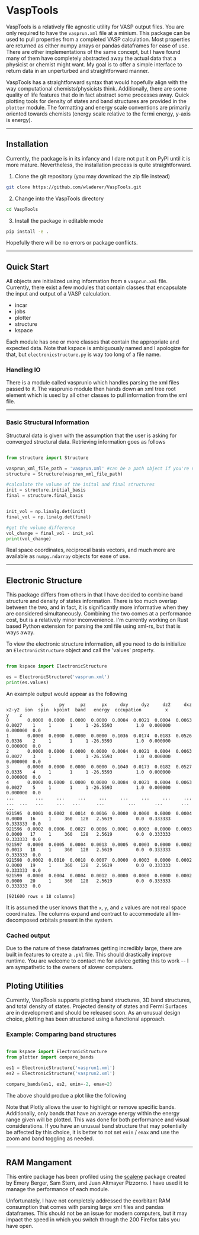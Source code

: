 # VaspTools

VaspTools is a relatively file agnostic utility for VASP output files. You are only required to have the `vasprun.xml` file at a minium. 
This package can be used to pull properties from a completed VASP calculation. Most properties are returned as either numpy arrays or pandas dataframes for ease of use. There are other implementations of the same concept, but I have found many of them have completely abstracted away the actual data that a physicist or chemist might want. My goal is to offer a simple interface to return data in an unperturbed and straightforward manner. 

VaspTools has a straightforward syntax that would hopefully align with the way computational chemists/physicists think. Additionally, there are some quality of life features that do in fact abstract some processes away. Quick plotting tools for density of states and band structures are provided in the `plotter` module. The formatting and energy scale conventions are primarily oriented towards chemists (energy scale relative to the fermi energy, y-axis is energy). 
___
## Installation
Currently, the package is in its infancy and I dare not put it on PyPI until it is more mature. Nevertheless, the installation process is quite straightforward.

1. Clone the git repository (you may download the zip file instead)

```bash
git clone https://github.com/wladerer/VaspTools.git
``` 

2. Change into the VaspTools directory

```bash
cd VaspTools 
```

3. Install the package in editable mode

```bash
pip install -e .
```

Hopefully there will be no errors or package conflicts. 
___

## Quick Start

All objects are initialized using information from a `vasprun.xml` file. Currently, there exist a few modules that contain classes that encapsulate the input and output of a VASP calculation.

- incar 
- jobs 
- plotter 
- structure
- kspace

Each module has one or more classes that contain the appropriate and expected data. Note that kspace is ambiguously named and I apologize for that, but `electronicstructure.py` is way too long of a file name. 

### Handling IO

There is a module called vasprunio which handles parsing the xml files passed to it. The vasprunio module then hands down an xml tree root element which is used by all other classes to pull information from the xml file. 

___
### Basic Structural Information

Structural data is given with the assumption that the user is asking for converged structural data. Retrieving information goes as follows

```python

from structure import Structure

vasprun_xml_file_path = 'vasprun.xml' #can be a path object if you're nervous about it
structure = Structure(vasprun_xml_file_path)

#calculate the volume of the inital and final structures
init = structure.initial_basis
final = structure.final_basis


init_vol = np.linalg.det(init)
final_vol = np.linalg.det(final)

#get the volume difference
vol_change = final_vol - init_vol
print(vol_change)
```

Real space coordinates, reciprocal basis vectors, and much more are available as `numpy.ndarray` objects for ease of use. 
___

## Electronic Structure 

This package differs from others in that I have decided to combine band structure and density of states information. There is too much overlap between the two, and in fact, it is significantly more informative when they are considered simultaneously. Combining the two comes at a performance cost, but is a relatively minor inconvenience. I'm currently working on Rust based Python extension for parsing the xml file using xml-rs, but that is ways away. 

To view the electronic structure information, all you need to do is initialize an `ElectronicStructure` object and call the 'values' property.

```python

from kspace import ElectronicStructure

es = ElectronicStructure('vasprun.xml')
print(es.values)

```

An example output would appear as the following

```raw
             s      py      pz      px     dxy     dyz     dz2     dxz   x2-y2  ion  spin  kpoint  band   energy  occupation         x         y    z
0       0.0000  0.0000  0.0000  0.0000  0.0084  0.0021  0.0004  0.0063  0.0027    1     1       1     1 -26.5593         1.0  0.000000  0.000000  0.0
1       0.0000  0.0000  0.0000  0.0000  0.1036  0.0174  0.0183  0.0526  0.0336    2     1       1     1 -26.5593         1.0  0.000000  0.000000  0.0
2       0.0000  0.0000  0.0000  0.0000  0.0084  0.0021  0.0004  0.0063  0.0027    3     1       1     1 -26.5593         1.0  0.000000  0.000000  0.0
3       0.0000  0.0000  0.0000  0.0000  0.1040  0.0173  0.0182  0.0527  0.0335    4     1       1     1 -26.5593         1.0  0.000000  0.000000  0.0
4       0.0000  0.0000  0.0000  0.0000  0.0084  0.0021  0.0004  0.0063  0.0027    5     1       1     1 -26.5593         1.0  0.000000  0.000000  0.0
...        ...     ...     ...     ...     ...     ...     ...     ...     ...  ...   ...     ...   ...      ...         ...       ...       ...  ...
921595  0.0001  0.0002  0.0014  0.0016  0.0000  0.0000  0.0000  0.0004  0.0000   16     1     360   128   2.5619         0.0  0.333333  0.333333  0.0
921596  0.0002  0.0006  0.0027  0.0006  0.0001  0.0003  0.0000  0.0003  0.0000   17     1     360   128   2.5619         0.0  0.333333  0.333333  0.0
921597  0.0000  0.0005  0.0004  0.0013  0.0005  0.0003  0.0000  0.0002  0.0013   18     1     360   128   2.5619         0.0  0.333333  0.333333  0.0
921598  0.0002  0.0010  0.0018  0.0007  0.0000  0.0003  0.0000  0.0002  0.0000   19     1     360   128   2.5619         0.0  0.333333  0.333333  0.0
921599  0.0000  0.0004  0.0004  0.0012  0.0000  0.0000  0.0000  0.0002  0.0000   20     1     360   128   2.5619         0.0  0.333333  0.333333  0.0

[921600 rows x 18 columns]
```

It is assumed the user knows that the `x`, `y`, and `z` values are not real space coordinates. The columns expand and contract to accommodate all lm-decomposed orbitals present in the system.

### Cached output

Due to the nature of these dataframes getting incredibly large, there are built in features to create a `.pkl` file. This should drastically improve runtime. You are welcome to contact me for advice getting this to work -- I am sympathetic to the owners of slower computers.

## Ploting Utilities

Currently, VaspTools supports plotting band structures, 3D band structures, and total density of states. Projected density of states and Fermi Surfaces are in development and should be released soon. As an unusual design choice, plotting has been structured using a functional approach. 

### Example: Comparing band structures

```python 

from kspace import ElectronicStructure
from plotter import compare_bands

es1 = ElectronicStructure('vasprun1.xml')
es2 = ElectronicStructure('vasprun2.xml')

compare_bands(es1, es2, emin=-2, emax=2) 
```
The above should produe a plot like the following


Note that Plotly allows the user to highlight or remove specific bands. Additionally, only bands that have an average energy within the energy range given will be plotted. This was done for both performance and visual considerations. If you have an unusual band structure that may potentially be affected by this choice, it is better to not set `emin` / `emax` and use the zoom and band toggling as needed.  
___

## RAM Mangament
This entire package has been profiled using the [scalene](https://github.com/emeryberger/scalene) package created by Emery Berger, Sam Stern, and Juan Altmayer Pizzorno. I have used it to manage the performance of each module. 

Unfortunately, I have not completely addressed the exorbitant RAM consumption that comes with parsing large xml files and pandas dataframes. This should not be an issue for modern computers, but it may impact the speed in which you switch through the 200 Firefox tabs you have open. 